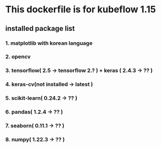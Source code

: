 # This dockerfile is for kubeflow 1.15
## installed package list
### 1. matplotlib with korean language
### 2. opencv
### 3. tensorflow( 2.5 -> tensorflow 2.? ) + keras ( 2.4.3 -> ?? )
### 4. keras-cv(not installed -> latest )
### 5. scikit-learn( 0.24.2 -> ?? )
### 6. pandas( 1.2.4 -> ?? )
### 7. seaborn( 0.11.1 -> ?? )
### 8. numpy( 1.22.3 -> ?? )
